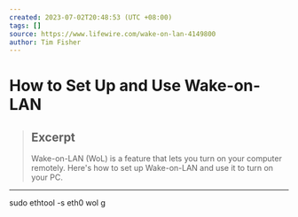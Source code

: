 ```yaml
---
created: 2023-07-02T20:48:53 (UTC +08:00)
tags: []
source: https://www.lifewire.com/wake-on-lan-4149800
author: Tim Fisher
---
```


# How to Set Up and Use Wake-on-LAN

> ## Excerpt
> Wake-on-LAN (WoL) is a feature that lets you turn on your computer remotely. Here's how to set up Wake-on-LAN and use it to turn on your PC.

---
sudo ethtool -s eth0 wol g
